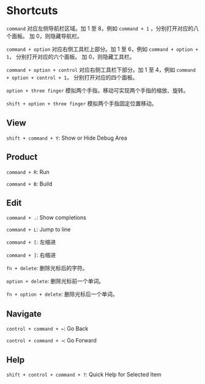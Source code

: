 Shortcuts
=========

`command` 对应左侧导航栏区域。加 1 至 8，例如 `command + 1` ，分别打开对应的八个面板。
加 0，则隐藏导航栏。

`command + option` 对应右侧工具栏上部分。加 1 至 6，例如 `command + option + 1`，
分别打开对应的六个面板。
加 0，则隐藏工具栏。

`command + option + control` 对应右侧工具栏下部分。加 1 至 4，例如 `command + option + control + 1`，
分别打开对应的四个面板。

`option + three finger` 模拟两个手指，移动可实现两个手指的缩放、旋转。

`shift + option + three finger` 模拟两个手指固定位置移动。

View
----

`shift + command + Y`: Show or Hide Debug Area

Product
-------

`command + R`: Run

`command + B`: Build

Edit
----

`command + .`: Show completions

`command + L`: Jump to line

`command + [`: 左缩进

`command + ]`: 右缩进

`fn + delete`: 删除光标后的字符。

`option + delete`: 删除光标前一个单词。

`fn + option + delete`: 删除光标后一个单词。

Navigate
--------

`control + command + ←`: Go Back

`control + command + →`: Go Forward

Help
----

`shift + control + command + ?`: Quick Help for Selected Item
